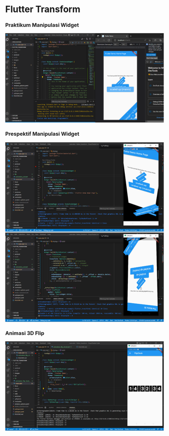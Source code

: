 # Flutter Transform 

### Praktikum Manipulasi Widget
<img src="images/1.png">

### Prespektif Manipulasi Widget
<img src="images/2.png">
<img src="images/3.png">

### Animasi 3D Flip  
<img src="images/4.png">